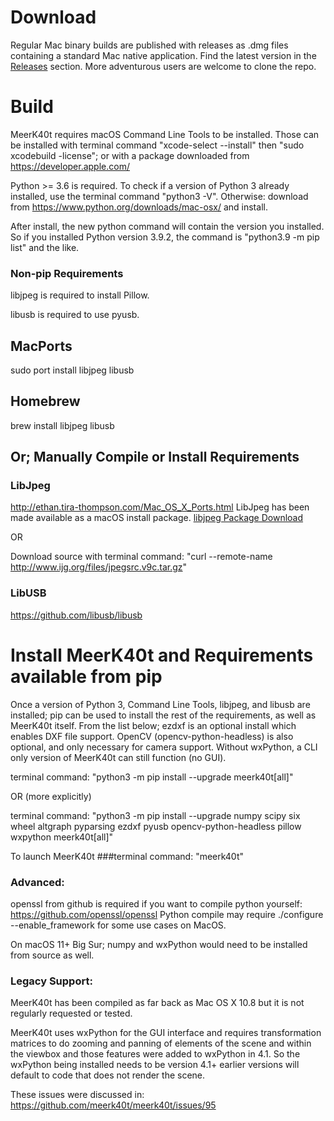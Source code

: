 # Download
Regular Mac binary builds are published with releases as .dmg files containing a standard Mac native application. Find the latest version in the [Releases](https://github.com/meerk40t/meerk40t/releases) section. More adventurous users are welcome to clone the repo.      

# Build
MeerK40t requires macOS Command Line Tools to be installed. Those can be installed with terminal command "xcode-select --install" then "sudo xcodebuild -license"; or with a package downloaded from https://developer.apple.com/ 

Python >= 3.6 is required. To check if a version of Python 3 already installed, use the terminal command "python3 -V". Otherwise: download from https://www.python.org/downloads/mac-osx/ and install. 

After install, the new python command will contain the version you installed. So if you installed Python version 3.9.2, the command is "python3.9 -m pip list" and the like.
### Non-pip Requirements
libjpeg is required to install Pillow.

libusb is required to use pyusb.

## MacPorts
sudo port install libjpeg libusb
## Homebrew
brew install libjpeg libusb
## Or; Manually Compile or Install Requirements
### LibJpeg
http://ethan.tira-thompson.com/Mac_OS_X_Ports.html LibJpeg has been made available as a macOS install package. 
[libjpeg Package Download](http://ethan.tira-thompson.com/Mac_OS_X_Ports_files/libjpeg%20%28universal%29.dmg)

OR

Download source with terminal command: "curl --remote-name http://www.ijg.org/files/jpegsrc.v9c.tar.gz"

### LibUSB
https://github.com/libusb/libusb
# Install MeerK40t and Requirements available from pip
Once a version of Python 3, Command Line Tools, libjpeg, and libusb are installed; pip can be used to install the rest of the requirements, as well as MeerK40t itself. From the list below; ezdxf is an optional install which enables DXF file support. OpenCV (opencv-python-headless) is also optional, and only necessary for camera support. Without wxPython, a CLI only version of MeerK40t can still function (no GUI).

terminal command: "python3 -m pip install --upgrade meerk40t[all]"

OR (more explicitly)

terminal command: "python3 -m pip install --upgrade numpy scipy six wheel altgraph pyparsing ezdxf pyusb opencv-python-headless pillow wxpython meerk40t[all]"

To launch MeerK40t ###terminal command: "meerk40t"


### Advanced:
openssl from github is required if you want to compile python yourself: https://github.com/openssl/openssl Python compile may require ./configure --enable_framework for some use cases on MacOS.

On macOS 11+ Big Sur; numpy and wxPython would need to be installed from source as well. 

### Legacy Support:

MeerK40t has been compiled as far back as Mac OS X 10.8 but it is not regularly requested or tested.

MeerK40t uses wxPython for the GUI interface and requires transformation matrices to do zooming and panning of elements of the scene and within the viewbox and those features were added to wxPython in 4.1. So the wxPython being installed needs to be version 4.1+ earlier versions will default to code that does not render the scene.

These issues were discussed in:
https://github.com/meerk40t/meerk40t/issues/95